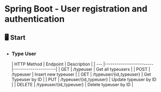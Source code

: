 # Spring Boot - User registration and authentication


## :desktop_computer: Start


* ### Type User 

  | HTTP Method	| Endpoint                | Description          |
      | ---           |-------------------------|----------------------|
  | GET           | /typeuser               | Get all typeusers    |
  | POST          | /typeuser               | Insert new typeuser  |
  | GET           | /typeuser/{id_typeuser} | Get Typeuser by ID   |
  | PUT           | /typeuser/{id_typeuser}           | Update typeuser by ID |
  | DELETE        | /typeuser/{id_typeuser}           | Delete typeuser by ID |

